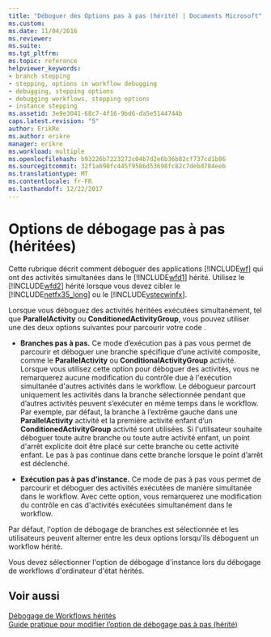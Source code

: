 ```yaml
---
title: "Déboguer des Options pas à pas (hérité) | Documents Microsoft"
ms.custom: 
ms.date: 11/04/2016
ms.reviewer: 
ms.suite: 
ms.tgt_pltfrm: 
ms.topic: reference
helpviewer_keywords:
- branch stepping
- stepping, options in workflow debugging
- debugging, stepping options
- debugging workflows, stepping options
- instance stepping
ms.assetid: 3e9e3041-68c7-4f16-9bd6-da5e5144744b
caps.latest.revision: "5"
author: ErikRe
ms.author: erikre
manager: erikre
ms.workload: multiple
ms.openlocfilehash: b93226b7223272c04b7d2e6b36b82cf737cd1b86
ms.sourcegitcommit: 32f1a690fc445f9586d53698fc82c7debd784eeb
ms.translationtype: MT
ms.contentlocale: fr-FR
ms.lasthandoff: 12/22/2017
---
```

# <a name="debug-stepping-options-legacy"></a>Options de débogage pas à pas (héritées)
Cette rubrique décrit comment déboguer des applications [!INCLUDE[wf](../workflow-designer/includes/wf_md.md)] qui ont des activités simultanées dans le [!INCLUDE[wfd1](../workflow-designer/includes/wfd1_md.md)] hérité. Utilisez le [!INCLUDE[wfd2](../workflow-designer/includes/wfd2_md.md)] hérité lorsque vous devez cibler le [!INCLUDE[netfx35_long](../workflow-designer/includes/netfx35_long_md.md)] ou le [!INCLUDE[vstecwinfx](../workflow-designer/includes/vstecwinfx_md.md)].  
  
 Lorsque vous déboguez des activités héritées exécutées simultanément, tel que **ParallelActivity** ou **ConditionedActivityGroup**, vous pouvez utiliser une des deux options suivantes pour parcourir votre code .  
  
-   **Branches pas à pas.** Ce mode d’exécution pas à pas vous permet de parcourir et déboguer une branche spécifique d’une activité composite, comme le **ParallelActivity** ou **ConditionalActivityGroup** activité. Lorsque vous utilisez cette option pour déboguer des activités, vous ne remarquerez aucune modification du contrôle due à l'exécution simultanée d'autres activités dans le workflow. Le débogueur parcourt uniquement les activités dans la branche sélectionnée pendant que d’autres activités peuvent s’exécuter en même temps dans le workflow. Par exemple, par défaut, la branche à l’extrême gauche dans une **ParallelActivity** activité et la première activité enfant d’un **ConditionedActivityGroup** activité sont utilisées. Si l'utilisateur souhaite déboguer toute autre branche ou toute autre activité enfant, un point d'arrêt explicite doit être placé sur cette branche ou cette activité enfant. Le pas à pas continue dans cette branche lorsque le point d’arrêt est déclenché.  
  
-   **Exécution pas à pas d’instance.** Ce mode de pas à pas vous permet de parcourir et déboguer des activités exécutées de manière simultanée dans le workflow. Avec cette option, vous remarquerez une modification du contrôle en cas d'activités exécutées simultanément dans le workflow.  
  
 Par défaut, l'option de débogage de branches est sélectionnée et les utilisateurs peuvent alterner entre les deux options lorsqu'ils déboguent un workflow hérité.  
  
 Vous devez sélectionner l'option de débogage d'instance lors du débogage de workflows d'ordinateur d'état hérités.  
  
## <a name="see-also"></a>Voir aussi  
 [Débogage de Workflows hérités](../workflow-designer/debugging-legacy-workflows.md)   
 [Guide pratique pour modifier l’option de débogage pas à pas (hérité)](../workflow-designer/how-to-change-the-debug-stepping-option-legacy.md)